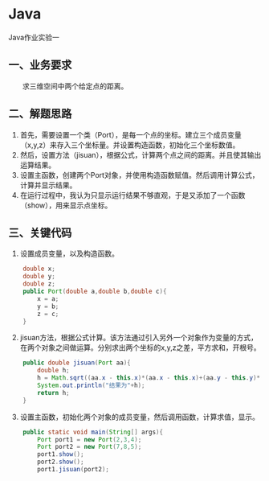 # Java
Java作业实验一

## 一、业务要求
&emsp;&emsp;求三维空间中两个给定点的距离。
## 二、解题思路
1. 首先，需要设置一个类（Port），是每一个点的坐标。建立三个成员变量（x,y,z）来存入三个坐标量。并设置构造函数，初始化三个坐标数值。
2. 然后，设置方法（jisuan），根据公式，计算两个点之间的距离。并且使其输出运算结果。
3. 设置主函数，创建两个Port对象，并使用构造函数赋值。然后调用计算公式，计算并显示结果。
4. 在运行过程中，我认为只显示运行结果不够直观，于是又添加了一个函数（show），用来显示点坐标。
## 三、关键代码
1. 设置成员变量，以及构造函数。
```java
    double x;
    double y;
    double z;
    public Port(double a,double b,double c){
        x = a;
        y = b;
        z = c;
    }
```
2. jisuan方法，根据公式计算。该方法通过引入另外一个对象作为变量的方式，在两个对象之间做运算。分别求出两个坐标的x,y,z之差，平方求和，开根号。
```java
    public double jisuan(Port aa){
        double h;
        h = Math.sqrt((aa.x - this.x)*(aa.x - this.x)+(aa.y - this.y)*(aa.y - this.y)+(aa.z - this.z)*(aa.z - this.z));
        System.out.println("结果为"+h);
        return h;
    }
```
3. 设置主函数，初始化两个对象的成员变量，然后调用函数，计算求值，显示。
```java
    public static void main(String[] args){
        Port port1 = new Port(2,3,4);
        Port port2 = new Port(7,8,5);
        port1.show();
        port2.show();
        port1.jisuan(port2);
```
